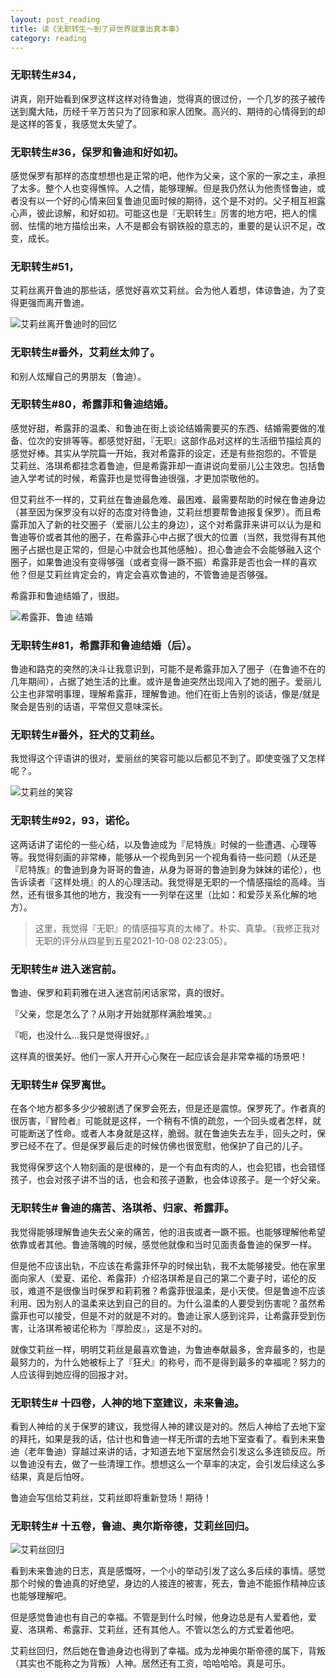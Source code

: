 ```yaml
---
layout: post_reading
title: 读《无职转生～到了异世界就拿出真本事》
category: reading
---
```


### 无职转生#34，

讲真，刚开始看到保罗这样这样对待鲁迪，觉得真的很过份，一个几岁的孩子被传送到魔大陆，历经千辛万苦只为了回家和家人团聚。高兴的、期待的心情得到的却是这样的答复，我感觉太失望了。

### 无职转生#36，保罗和鲁迪和好如初。

感觉保罗有那样的态度想想也是正常的吧，他作为父亲，这个家的一家之主，承担了太多。整个人也变得憔悴。人之情，能够理解。但是我仍然认为他责怪鲁迪，或者没有以一个好的心情来回复鲁迪见面时候的期待，这个是不对的。父子相互袒露心声，彼此谅解，和好如初。可能这也是『无职转生』厉害的地方吧，把人的懦弱、怯懦的地方描绘出来，人不是都会有钢铁般的意志的，重要的是认识不足，改变，成长。

### 无职转生#51，

艾莉丝离开鲁迪的那些话，感觉好喜欢艾莉丝。会为他人着想，体谅鲁迪，为了变得更强而离开鲁迪。

![艾莉丝离开鲁迪时的回忆](https://raw.githubusercontent.com/imekaku/MyPicture/master/github-reading-pic/2021-12-27-Mushoku-Tensei-1.png)

### 无职转生#番外，艾莉丝太帅了。

和别人炫耀自己的男朋友（鲁迪）。

### 无职转生#80，希露菲和鲁迪结婚。

感觉好甜，希露菲的温柔、和鲁迪在街上谈论结婚需要买的东西、结婚需要做的准备、位次的安排等等。都感觉好甜，『无职』这部作品对这样的生活细节描绘真的感觉好棒。其实从学院篇一开始，我对希露菲的设定，还是有些抱怨的。不管是 艾莉丝、洛琪希都挂念着鲁迪，但是希露菲却一直讲说向爱丽儿公主效忠。包括鲁迪入学考试的时候，希露菲也是觉得鲁迪很强，才更加崇敬他的。

但艾莉丝不一样的，艾莉丝在鲁迪最危难、最困难、最需要帮助的时候在鲁迪身边（甚至因为保罗没有以好的态度对待鲁迪，艾莉丝想要帮鲁迪报复保罗）。而且希露菲加入了新的社交圈子（爱丽儿公主的身边），这个对希露菲来讲可以认为是和鲁迪等价或者其他的圈子，在希露菲心中占据了很大的位置（当然，我觉得有其他圈子占据也是正常的，但是心中就会也其他感触）。担心鲁迪会不会能够融入这个圈子，如果鲁迪没有变得够强（或者变得一蹶不振）希露菲是否也会一样的喜欢他？但是艾莉丝肯定会的，肯定会喜欢鲁迪的，不管鲁迪是否够强。

希露菲和鲁迪结婚了，很甜。

![希露菲、鲁迪 结婚](https://raw.githubusercontent.com/imekaku/MyPicture/master/github-reading-pic/2021-12-27-Mushoku-Tensei-2.png)

### 无职转生#81，希露菲和鲁迪结婚（后）。

鲁迪和路克的突然的决斗让我意识到，可能不是希露菲加入了圈子（在鲁迪不在的几年期间），占据了她生活的比重。或许是鲁迪突然出现闯入了她的圈子。爱丽儿公主也非常明事理，理解希露菲，理解鲁迪。他们在街上告别的谈话，像是/就是 聚会是告别的话语，平常但又意味深长。

### 无职转生#番外，狂犬的艾莉丝。

我觉得这个评语讲的很对，爱丽丝的笑容可能以后都见不到了。即使变强了又怎样呢？。

![艾莉丝的笑容](https://raw.githubusercontent.com/imekaku/MyPicture/master/github-reading-pic/2021-12-27-Mushoku-Tensei-3.png)

### 无职转生#92，93，诺伦。

这两话讲了诺伦的一些心结，以及鲁迪成为『尼特族』时候的一些遭遇、心理等等。我觉得刻画的非常棒，能够从一个视角到另一个视角看待一些问题（从还是『尼特族』的鲁迪到身为哥哥的鲁迪，从身为哥哥的鲁迪到身为妹妹的诺伦），也告诉读者『这样处境』的人的心理活动。我觉得是无职的一个情感描绘的高峰。当然，还有很多其他的地方，我没有一一列举在这里（比如：和爱莎关系化解的地方）。

> 这里，我觉得『无职』的情感描写真的太棒了。朴实、真挚。（我修正我对无职的评分从四星到五星2021-10-08 02:23:05）。

### 无职转生# 进入迷宫前。

鲁迪、保罗和莉莉雅在进入迷宫前闲话家常，真的很好。

『父亲，您是怎么了？从刚才开始就那样满脸堆笑。』

『呃，也没什么...我只是觉得很好。』

这样真的很美好。他们一家人开开心心聚在一起应该会是非常幸福的场景吧！

### 无职转生# 保罗离世。

在各个地方都多多少少被剧透了保罗会死去，但是还是震惊。保罗死了。作者真的很厉害，『冒险者』可能就是这样，一个稍有不慎的疏忽，一个回头或者怎样，就可能断送了性命。或者人本身就是这样，脆弱。就在鲁迪失去左手，回头之时，保罗已经不在了。但是保罗最后走的时候仿佛也很宽慰，他保护了自己的儿子。

我觉得保罗这个人物刻画的是很棒的，是一个有血有肉的人，也会犯错，也会错怪孩子，也会对孩子讲不当的话，也会和孩子道歉，也会体谅孩子。是一个好父亲。

### 无职转生# 鲁迪的痛苦、洛琪希、归家、希露菲。

我觉得能够理解鲁迪失去父亲的痛苦，他的沮丧或者一蹶不振。也能够理解他希望依靠或者其他。鲁迪落魄的时候，感觉他就像和当时见面责备鲁迪的保罗一样。

但是他不应该出轨，不应该在希露菲怀孕的时候出轨，我不太能够接受。他在家里面向家人（爱夏、诺伦、希露菲）介绍洛琪希是自己的第二个妻子时，诺伦的反驳，难道不是很像当时保罗和莉莉雅？希露菲很温柔，是小天使。但是鲁迪不应该利用、因为别人的温柔来达到自己的目的。为什么温柔的人要受到伤害呢？虽然希露菲也可以接受，但是不对的就是不对的。鲁迪让家人感到诧异，让希露菲受到伤害，让洛琪希被诺伦称为『厚脸皮』，这是不对的。

就像艾莉丝一样，明明艾莉丝是最喜欢鲁迪，为鲁迪奉献最多，舍弃最多的，也是最努力的，为什么她被标上了『狂犬』的称号，而不是得到最多的幸福呢？努力的人应该得到她应得的回报才对。

### 无职转生# 十四卷，人神的地下室建议，未来鲁迪。

看到人神给的关于保罗的建议，我觉得人神的建议是对的。然后人神给了去地下室的拜托，如果是我的话，估计也和鲁迪一样无所谓的去地下室查看了。看到未来鲁迪（老年鲁迪）穿越过来讲的话，才知道去地下室居然会引发这么多连锁反应。所以鲁迪没有去，做了一些清理工作。想想这么一个草率的决定，会引发后续这么多结果，真是后怕呀。

鲁迪会写信给艾莉丝，艾莉丝即将重新登场！期待！

### 无职转生# 十五卷，鲁迪、奥尔斯帝德，艾莉丝回归。

![艾莉丝回归](https://raw.githubusercontent.com/imekaku/MyPicture/master/github-reading-pic/2021-12-27-Mushoku-Tensei-4.jpg)

看到未来鲁迪的日志，真是感慨呀，一个小的举动引发了这么多后续的事情。感觉那个时候的鲁迪真的好绝望，身边的人接连的被害，死去，鲁迪不能振作精神应该也能够理解吧。

但是感觉鲁迪也有自己的幸福。不管是到什么时候，他身边总是有人爱着他，爱夏、洛琪希、希露菲、艾莉丝，还有其他人。不管以怎么的方式爱着他吧。

艾莉丝回归，然后她在鲁迪身边也得到了幸福。成为龙神奥尔斯帝德的属下，背叛（其实也不能称之为背叛）人神。居然还有工资，哈哈哈哈。真是可乐。